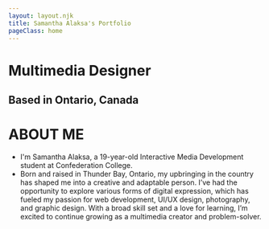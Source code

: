 ```yaml
---
layout: layout.njk
title: Samantha Alaksa's Portfolio
pageClass: home
---
```

# Multimedia Designer
## Based in Ontario, Canada

# ABOUT ME

- I'm Samantha Alaksa, a 19-year-old Interactive Media Development student at Confederation College. 
- Born and raised in Thunder Bay, Ontario, my upbringing in the country has shaped me into a creative and adaptable person. I’ve had the opportunity to explore various forms of digital expression, which has fueled my passion for web development, UI/UX design, photography, and graphic design. With a broad skill set and a love for learning, I’m excited to continue growing as a multimedia creator and problem-solver.